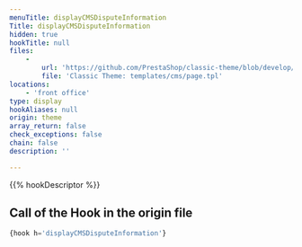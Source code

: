```yaml
---
menuTitle: displayCMSDisputeInformation
Title: displayCMSDisputeInformation
hidden: true
hookTitle: null
files:
    -
        url: 'https://github.com/PrestaShop/classic-theme/blob/develop/templates/cms/page.tpl'
        file: 'Classic Theme: templates/cms/page.tpl'
locations:
    - 'front office'
type: display
hookAliases: null
origin: theme
array_return: false
check_exceptions: false
chain: false
description: ''

---
```


{{% hookDescriptor %}}

## Call of the Hook in the origin file

```php
{hook h='displayCMSDisputeInformation'}
```
